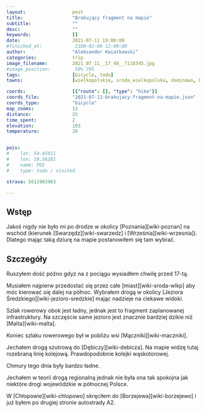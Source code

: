 ```yaml
---
layout:                 post
title:                  "Brakujący fragment na mapie"
subtitle:               ""
desc:                   ""
keywords:               []
date:                   2021-07-11 19:00:00
#finished_at:            2100-02-09 12:00:00
author:                 "Aleksander Kwiatkowski"
categories:             trip
image_filename:         2021_07_11__17_48__7118345.jpg
#image_position:         50% 70%
tags:                   [bicycle, todo]
towns:                  [wielkopolskie, sroda_wielkopolska, dominowo, kostrzyn]

coords:                 [{"route": [], "type": "hike"}]
coords_file:            "2021-07-11-brakujacy-fragment-na-mapie.json"
coords_type:            "bicycle"
map_zooms:              12
distance:               25
time_spent:             2
elevation:              103
temperature:            26


pois:
#  - lat: 54.45911
#    lon: 18.56281
#    name: POI
#    type: todo / visited

strava: 5611983963

---
```



## Wstęp

Jakoś nigdy nie było mi po drodze w okolicy [Poznania][wiki-poznan]
na wschód (kierunek [Swarzędz][wiki-swarzedz] i [Września][wiki-wrzesnia]).
Dlatego mając taką dziurę na mapie postanowiłem się tam wybrać.

## Szczegóły

Ruszyłem dość późno gdyż na z pociągu wysiadłem chwilę
przed 17-tą.

Musiałem najpierw przedostać się przez całe [miast][wiki-sroda-wlkp]
aby móc kierować się dalej na północ. Wybrałem drogą w okolicy
[Jeziora Średzkiego][wiki-jezioro-sredzkie] mając nadzieje na ciekawe widoki.

Szlak rowerowy obok jest ładny, jednak jest to fragment zaplanowanej
infrastruktury. Na szczęście same jezioro jest znacznie bardziej dzikie
niż [Malta][wiki-malta].

Koniec szlaku rowerowego był w pobliżu wsi [Mączniki][wiki-maczniki].

Jechałem drogą szutrową do [Dębiczy][wiki-debicza]. Na mapie widzę
tutaj rozebraną linię kolejową. Prawdopodobnie kolejki wąskotorowej.

Chmury tego dnia były bardzo ładne.

Jechałem w teorii drogą regionalną jednak nie była ona tak spokojna jak
niektóre drogi wojewódzkie w północnej Polsce.

W [Chłopowie][wiki-chlopowo] skręciłem do [Borzejewa][wiki-borzejewo]
i już byłem po drugiej stronie autostrady A2.
